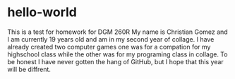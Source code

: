 # hello-world
This is a test for homework for DGM 260R
My name is Christian Gomez and I am currently 19 years old and am in my second year of collage. I have already created two computer games one was for a compation for my highschool class while the other was for my programing class in collage. To be honest I have never gotten the hang of GitHub, but I hope that this year will be diffrent.

